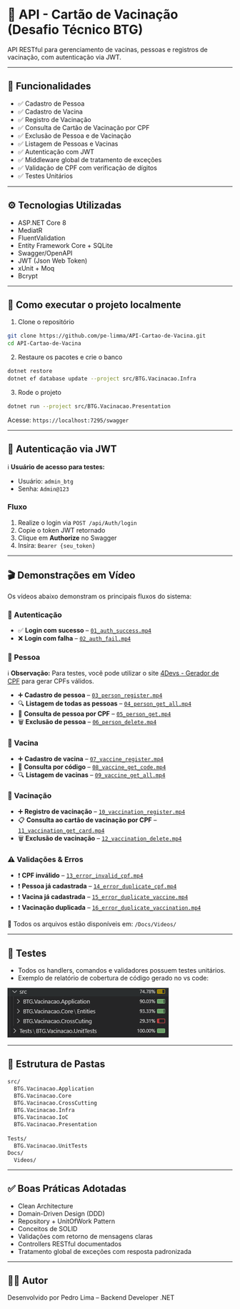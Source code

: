 
# 💉 API - Cartão de Vacinação (Desafio Técnico BTG)

API RESTful para gerenciamento de vacinas, pessoas e registros de vacinação, com autenticação via JWT.

---

## 📌 Funcionalidades

- ✅ Cadastro de Pessoa
- ✅ Cadastro de Vacina
- ✅ Registro de Vacinação
- ✅ Consulta de Cartão de Vacinação por CPF
- ✅ Exclusão de Pessoa e de Vacinação
- ✅ Listagem de Pessoas e Vacinas
- ✅ Autenticação com JWT
- ✅ Middleware global de tratamento de exceções
- ✅ Validação de CPF com verificação de dígitos
- ✅ Testes Unitários

---

## ⚙️ Tecnologias Utilizadas

- ASP.NET Core 8
- MediatR
- FluentValidation
- Entity Framework Core + SQLite
- Swagger/OpenAPI
- JWT (Json Web Token)
- xUnit + Moq
- Bcrypt

---

## 🚀 Como executar o projeto localmente

1. Clone o repositório

```bash
git clone https://github.com/pe-limma/API-Cartao-de-Vacina.git
cd API-Cartao-de-Vacina
```

2. Restaure os pacotes e crie o banco

```bash
dotnet restore
dotnet ef database update --project src/BTG.Vacinacao.Infra
```

3. Rode o projeto

```bash
dotnet run --project src/BTG.Vacinacao.Presentation
```

Acesse: `https://localhost:7295/swagger`

---

## 🔐 Autenticação via JWT

ℹ️ **Usuário de acesso para testes:**
- Usuário: `admin_btg`
- Senha: `Admin@123`

### Fluxo

1. Realize o login via `POST /api/Auth/login`
2. Copie o token JWT retornado
3. Clique em **Authorize** no Swagger
4. Insira: `Bearer {seu_token}`

---

## 🎬 Demonstrações em Vídeo

Os vídeos abaixo demonstram os principais fluxos do sistema:

### 🔐 Autenticação
- ✅ **Login com sucesso** – [`01_auth_success.mp4`](docs/videos/01_auth_success.mp4)
- ❌ **Login com falha** – [`02_auth_fail.mp4`](docs/videos/02_auth_fail.mp4)

### 👤 Pessoa

ℹ️ **Observação:** Para testes, você pode utilizar o site [4Devs - Gerador de CPF](https://www.4devs.com.br/gerador_de_cpf) para gerar CPFs válidos.

- ➕ **Cadastro de pessoa** – [`03_person_register.mp4`](docs/videos/03_person_register.mp4)
- 🔍 **Listagem de todas as pessoas** – [`04_person_get_all.mp4`](docs/videos/04_person_get_all.mp4)
- 🔎 **Consulta de pessoa por CPF** – [`05_person_get.mp4`](docs/videos/05_person_get.mp4)
- 🗑️ **Exclusão de pessoa** – [`06_person_delete.mp4`](docs/videos/06_person_delete.mp4)

### 💉 Vacina
- ➕ **Cadastro de vacina** – [`07_vaccine_register.mp4`](docs/videos/07_vaccine_register.mp4)
- 🔎 **Consulta por código** – [`08_vaccine_get_code.mp4`](docs/videos/08_vaccine_get_code.mp4)
- 🔍 **Listagem de vacinas** – [`09_vaccine_get_all.mp4`](docs/videos/09_vaccine_get_all.mp4)

### 💊 Vacinação
- ➕ **Registro de vacinação** – [`10_vaccination_register.mp4`](docs/videos/10_vaccination_register.mp4)
- 📋 **Consulta ao cartão de vacinação por CPF** – [`11_vaccination_get_card.mp4`](docs/videos/11_vaccination_get_card.mp4)
- 🗑️ **Exclusão de vacinação** – [`12_vaccination_delete.mp4`](docs/videos/12_vaccination_delete.mp4)

### ⚠️ Validações & Erros
- ❗ **CPF inválido** – [`13_error_invalid_cpf.mp4`](docs/videos/13_error_invalid_cpf.mp4)
- ❗ **Pessoa já cadastrada** – [`14_error_duplicate_cpf.mp4`](docs/videos/14_error_duplicate_cpf.mp4)
- ❗ **Vacina já cadastrada** – [`15_error_duplicate_vaccine.mp4`](docs/videos/15_error_duplicate_vaccine.mp4)
- ❗ **Vacinação duplicada** – [`16_error_duplicate_vaccination.mp4`](docs/videos/16_error_duplicate_vaccination.mp4)

📁 Todos os arquivos estão disponíveis em: `/Docs/Videos/`

---

## 🧪 Testes

- Todos os handlers, comandos e validadores possuem testes unitários.
- Exemplo de relatório de cobertura de código gerado no vs code:

![Cobertura de Código](Docs/Images/coverlet-code.png)

---

## 📂 Estrutura de Pastas

```
src/
  BTG.Vacinacao.Application
  BTG.Vacinacao.Core
  BTG.Vacinacao.CrossCutting
  BTG.Vacinacao.Infra
  BTG.Vacinacao.IoC
  BTG.Vacinacao.Presentation

Tests/
  BTG.Vacinacao.UnitTests
Docs/
  Videos/
```

---

## ✅ Boas Práticas Adotadas

- Clean Architecture
- Domain-Driven Design (DDD)
- Repository + UnitOfWork Pattern
- Conceitos de SOLID
- Validações com retorno de mensagens claras
- Controllers RESTful documentados
- Tratamento global de exceções com resposta padronizada

---

## 👨‍💻 Autor

Desenvolvido por Pedro Lima – Backend Developer .NET
